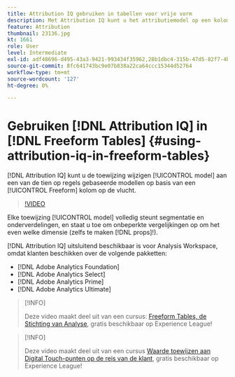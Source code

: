 ```yaml
---
title: Attribution IQ gebruiken in tabellen voor vrije vorm
description: Met Attribution IQ kunt u het attributiemodel op een kolom Freeform direct wijzigen in een van de tien op regels gebaseerde modellen.
feature: Attribution
thumbnail: 23136.jpg
kt: 1661
role: User
level: Intermediate
exl-id: adf48696-d495-43a3-9421-993434f35962,28b1dbc4-315b-47d5-82f7-4b394ed31ad8
source-git-commit: 8fc641743bc9e07b838a22ca64ccc15344d52764
workflow-type: tm+mt
source-wordcount: '127'
ht-degree: 0%

---
```


# Gebruiken [!DNL Attribution IQ] in [!DNL Freeform Tables] {#using-attribution-iq-in-freeform-tables}

[!DNL Attribution IQ] kunt u de toewijzing wijzigen [!UICONTROL model] aan een van de tien op regels gebaseerde modellen op basis van een [!UICONTROL Freeform] kolom op de vlucht.

>[!VIDEO](https://video.tv.adobe.com/v/23136/?quality=12&learn=on)

Elke toewijzing [!UICONTROL model] volledig steunt segmentatie en onderverdelingen, en staat u toe om onbeperkte vergelijkingen op om het even welke dimensie (zelfs te maken [!DNL props]!).

[!DNL Attribution IQ] uitsluitend beschikbaar is voor Analysis Workspace, omdat klanten beschikken over de volgende pakketten:

* [!DNL Adobe Analytics Foundation]
* [!DNL Adobe Analytics Select]
* [!DNL Adobe Analytics Prime]
* [!DNL Adobe Analytics Ultimate]

>[!INFO]
>
> Deze video maakt deel uit van een cursus: [Freeform Tables, de Stichting van Analyse](https://experienceleague.adobe.com/?recommended=Analytics-U-1-2020.3), gratis beschikbaar op Experience League!

>[!INFO]
>
> Deze video maakt deel uit van een cursus [Waarde toewijzen aan Digital Touch-punten op de reis van de klant](https://experienceleague.adobe.com/?recommended=Analytics-U-1-2020.2), gratis beschikbaar op Experience League!

